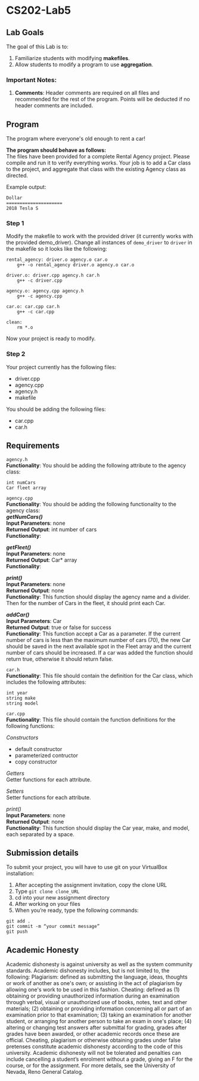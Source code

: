 # CS202-Lab5

## Lab Goals
The goal of this Lab is to:
1.	Familiarize students with modifying **makefiles**.
2.	Allow students to modify a program to use **aggregation**.
### Important Notes:
1.	**Comments**: Header comments are required on all files and recommended for the rest of the program. Points will be deducted if no header comments are included.
## Program
The program where everyone's old enough to rent a car!

**The program should behave as follows:**  
The files have been provided for a complete Rental Agency project. Please compile and run it to verify everything works. Your job is to add a Car class to the project, and aggregate that class with the existing Agency class as directed. 

Example output:  
```
Dollar
=====================
2018 Tesla S
```

### Step 1
Modify the makefile to work with the provided driver (it currently works with the provided demo_driver). Change all instances of ```demo_driver``` to ```driver``` in the makefile so it looks like the following:

```
rental_agency: driver.o agency.o car.o
	g++ -o rental_agency driver.o agency.o car.o

driver.o: driver.cpp agency.h car.h
	g++ -c driver.cpp

agency.o: agency.cpp agency.h
	g++ -c agency.cpp

car.o: car.cpp car.h
	g++ -c car.cpp

clean:
	rm *.o
```

Now your project is ready to modify.

### Step 2
Your project currently has the following files:

- driver.cpp
- agency.cpp
- agency.h
- makefile 

You should be adding the following files:
- car.cpp
- car.h

## Requirements
```agency.h```  
**Functionality**: You should be adding the following attribute to the agency class:
```
int numCars
Car fleet array
```
```agency.cpp```  
**Functionality**: You should be adding the following functionality to the agency class:  
***getNumCars()***  
**Input Parameters**: none  
**Returned Output**: int number of cars  
**Functionality**: 

***getFleet()***   
**Input Parameters**: none    
**Returned Output**: Car* array    
**Functionality**: 

***print()***  
**Input Parameters**: none  
**Returned Output**: none  
**Functionality**: This function should display the agency name and a divider. Then for the number of Cars in the fleet, it should print each Car. 

***addCar()***  
**Input Parameters**: Car  
**Returned Output**: true or false for success  
**Functionality**: This function accept a Car as a parameter. If the current number of cars is less than the maximum number of cars (70), the new Car should be saved in the next available spot in the Fleet array and the current number of cars should be increased. If a car was added the function should return true, otherwise it should return false.  

```car.h```  
**Functionality**: This file should contain the definition for the Car class, which includes the following attributes:
```
int year
string make
string model
```
```car.cpp```  
**Functionality**: This file should contain the function definitions for the following functions:

*Constructors*  
- default constructor
- parameterized contructor
- copy constructor 

*Getters*  
Getter functions for each attribute. 

*Setters*  
Setter functions for each attribute.  

*print()*  
**Input Parameters**: none  
**Returned Output**: none  
**Functionality**: This function should display the Car year, make, and model, each separated by a space. 

## Submission details
To submit your project, you will have to use git on your VirtualBox installation:
1.	After accepting the assignment invitation, copy the clone URL
2.	Type 
```git clone clone_URL```
3.	cd into your new assignment directory
4.	After working on your files
5.	When you’re ready, type the following commands: 
```
git add .
git commit -m “your commit message”
git push
```
## Academic Honesty
Academic dishonesty is against university as well as the system community standards. Academic dishonesty includes, but is not limited to, the following:
Plagiarism: defined as submitting the language, ideas, thoughts or work of another as one's own; or assisting in the act of plagiarism by allowing one's work to be used in this fashion.
Cheating: defined as (1) obtaining or providing unauthorized information during an examination through verbal, visual or unauthorized use of books, notes, text and other materials; (2) obtaining or providing information concerning all or part of an examination prior to that examination; (3) taking an examination for another student, or arranging for another person to take an exam in one's place; (4) altering or changing test answers after submittal for grading, grades after grades have been awarded, or other academic records once these are official.
Cheating, plagiarism or otherwise obtaining grades under false pretenses constitute academic
dishonesty according to the code of this university. Academic dishonesty will not be tolerated and
penalties can include cancelling a student’s enrolment without a grade, giving an F for the course, or for the assignment. For more details, see the University of Nevada, Reno General Catalog.
